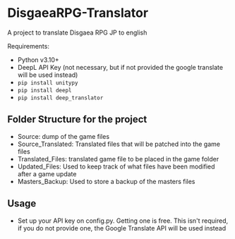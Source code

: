 # DisgaeaRPG-Translator

A project to translate Disgaea RPG JP to english

Requirements:

- Python v3.10+
- DeepL API Key (not necessary, but if not provided the google translate will be used instead)
- `pip install unitypy`
- `pip install deepl`
- `pip install deep_translator`

## Folder Structure for the project

- Source: dump of the game files
- Source_Translated: Translated files that will be patched into the game files
- Translated_Files: translated game file to be placed in the game folder
- Updated_Files: Used to keep track of what files have been modified after a game update
- Masters_Backup: Used to store a backup of the masters files

## Usage

- Set up your API key on config.py. Getting one is free. This isn't required, if you do not provide one, the Google Translate API will be used instead
